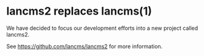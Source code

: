 # lancms2 replaces lancms(1)

We have decided to focus our development efforts into a new project called lancms2.

See https://github.com/lancms/lancms2 for more information.
